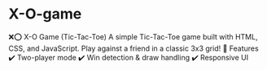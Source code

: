 # X-O-game
❌⭕ X-O Game (Tic-Tac-Toe) A simple Tic-Tac-Toe game built with HTML, CSS, and JavaScript. Play against a friend in a classic 3x3 grid!  🚀 Features ✔️ Two-player mode ✔️ Win detection &amp; draw handling ✔️ Responsive UI
